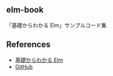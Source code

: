 elm-book
---
「基礎からわかる Elm」サンプルコード集

## References
* [基礎からわかる Elm](https://www.amazon.co.jp/dp/4863542224)
* [GitHub](https://github.com/jinjor/elm-book)
